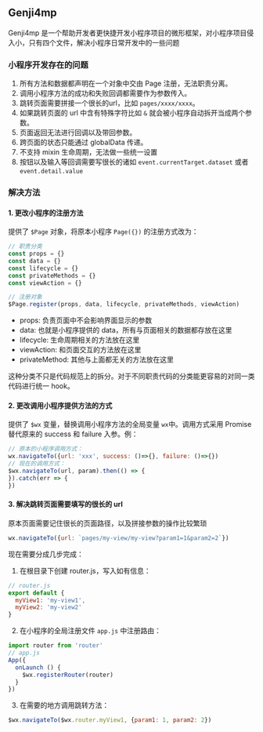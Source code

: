 ## Genji4mp

Genji4mp 是一个帮助开发者更快捷开发小程序项目的微形框架，对小程序项目侵入小，只有四个文件，解决小程序日常开发中的一些问题

### 小程序开发存在的问题

1. 所有方法和数据都声明在一个对象中交由 Page 注册，无法职责分离。
2. 调用小程序方法的成功和失败回调都需要作为参数传入。
3. 跳转页面需要拼接一个很长的url，比如 `pages/xxxx/xxxx`。
4. 如果跳转页面的 url 中含有特殊字符比如 `&` 就会被小程序自动拆开当成两个参数。
5. 页面返回无法进行回调以及带回参数。
6. 跨页面的状态只能通过 globalData 传递。
7. 不支持 mixin 生命周期，无法做一些统一设置
8. 按钮以及输入等回调需要写很长的诸如 `event.currentTarget.dataset` 或者 `event.detail.value`

### 解决方法

#### 1. 更改小程序的注册方法

提供了 `$Page` 对象，将原本小程序 `Page({})` 的注册方式改为：

```js
// 职责分类
const props = {}
const data = {}
const lifecycle = {}
const privateMethods = {}
const viewAction = {}

// 注册对象
$Page.register(props, data, lifecycle, privateMethods, viewAction)
```

- props: 负责页面中不会影响界面显示的参数
- data: 也就是小程序提供的 data，所有与页面相关的数据都存放在这里
- lifecycle: 生命周期相关的方法放在这里
- viewAction: 和页面交互的方法放在这里
- privateMethod: 其他与上面都无关的方法放在这里

这种分类不只是代码规范上的拆分。对于不同职责代码的分类能更容易的对同一类代码进行统一 hook。

#### 2. 更改调用小程序提供方法的方式

提供了 `$wx` 变量，替换调用小程序方法的全局变量 `wx`中。调用方式采用 Promise 替代原来的 success 和 failure 入参。例：

```js
// 原本的小程序调用方式：
wx.navigateTo({url: 'xxx', success: ()=>{}, failure: ()=>{})
// 现在的调用方式：
$wx.navigateTo(url, param).then(() => {
}).catch(err => {
})
```

#### 3. 解决跳转页面需要填写的很长的 url

原本页面需要记住很长的页面路径，以及拼接参数的操作比较繁琐

```js
wx.navigateTo({url: `pages/my-view/my-view?param1=1&param2=2`})
```

现在需要分成几步完成：

1. 在根目录下创建 router.js，写入如有信息：

```js
// router.js
export default {
  myView1: 'my-view1',
  myView2: 'my-view2'
}
```

2. 在小程序的全局注册文件 `app.js` 中注册路由：

```js
import router from 'router'
// app.js
App({
  onLaunch () {
    $wx.registerRouter(router)
  }
})
```

3. 在需要的地方调用跳转方法：

```js
$wx.navigateTo($wx.router.myView1, {param1: 1, param2: 2})
```



